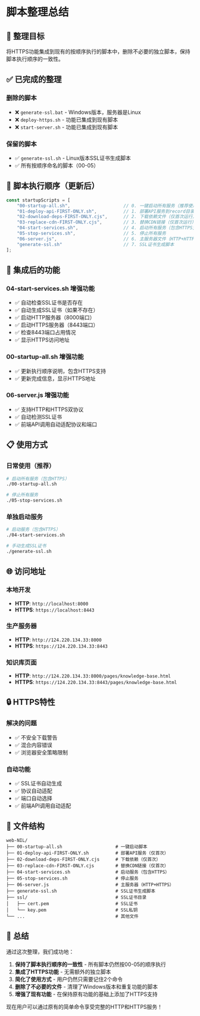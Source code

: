 # 脚本整理总结

## 🎯 整理目标
将HTTPS功能集成到现有的按顺序执行的脚本中，删除不必要的独立脚本，保持脚本执行顺序的一致性。

## ✅ 已完成的整理

### 删除的脚本
- ❌ `generate-ssl.bat` - Windows版本，服务器是Linux
- ❌ `deploy-https.sh` - 功能已集成到现有脚本
- ❌ `start-server.sh` - 功能已集成到现有脚本

### 保留的脚本
- ✅ `generate-ssl.sh` - Linux版本SSL证书生成脚本
- ✅ 所有按顺序命名的脚本（00-05）

## 🔄 脚本执行顺序（更新后）

```javascript
const startupScripts = [
    "00-startup-all.sh",                    // 0. 一键启动所有服务（推荐使用）
    "01-deploy-api-FIRST-ONLY.sh",          // 1. 部署API服务到record目录（仅首次运行）
    "02-download-deps-FIRST-ONLY.cjs",      // 2. 下载依赖文件（仅首次运行）
    "03-replace-cdn-FIRST-ONLY.cjs",        // 3. 替换CDN链接（仅首次运行）
    "04-start-services.sh",                 // 4. 启动所有服务（包含HTTPS支持）
    "05-stop-services.sh",                  // 5. 停止所有服务
    "06-server.js",                         // 6. 主服务器文件（HTTP+HTTPS）
    "generate-ssl.sh"                       // 7. SSL证书生成脚本
];
```

## 🚀 集成后的功能

### 04-start-services.sh 增强功能
- ✅ 自动检查SSL证书是否存在
- ✅ 自动生成SSL证书（如果不存在）
- ✅ 启动HTTP服务器（8000端口）
- ✅ 启动HTTPS服务器（8443端口）
- ✅ 检查8443端口占用情况
- ✅ 显示HTTPS访问地址

### 00-startup-all.sh 增强功能
- ✅ 更新执行顺序说明，包含HTTPS支持
- ✅ 更新完成信息，显示HTTPS地址

### 06-server.js 增强功能
- ✅ 支持HTTP和HTTPS双协议
- ✅ 自动检测SSL证书
- ✅ 前端API调用自动适配协议和端口

## 📋 使用方式

### 日常使用（推荐）
```bash
# 启动所有服务（包含HTTPS）
./00-startup-all.sh

# 停止所有服务
./05-stop-services.sh
```

### 单独启动服务
```bash
# 启动服务（包含HTTPS）
./04-start-services.sh

# 手动生成SSL证书
./generate-ssl.sh
```

## 🌐 访问地址

### 本地开发
- **HTTP**: `http://localhost:8000`
- **HTTPS**: `https://localhost:8443`

### 生产服务器
- **HTTP**: `http://124.220.134.33:8000`
- **HTTPS**: `https://124.220.134.33:8443`

### 知识库页面
- **HTTP**: `http://124.220.134.33:8000/pages/knowledge-base.html`
- **HTTPS**: `https://124.220.134.33:8443/pages/knowledge-base.html`

## 🔒 HTTPS特性

### 解决的问题
- ✅ 不安全下载警告
- ✅ 混合内容错误
- ✅ 浏览器安全策略限制

### 自动功能
- ✅ SSL证书自动生成
- ✅ 协议自动适配
- ✅ 端口自动选择
- ✅ 前端API调用自动适配

## 📁 文件结构

```
web-NIL/
├── 00-startup-all.sh                    # 一键启动脚本
├── 01-deploy-api-FIRST-ONLY.sh          # 部署API服务（仅首次）
├── 02-download-deps-FIRST-ONLY.cjs      # 下载依赖（仅首次）
├── 03-replace-cdn-FIRST-ONLY.cjs        # 替换CDN链接（仅首次）
├── 04-start-services.sh                 # 启动服务（包含HTTPS）
├── 05-stop-services.sh                  # 停止服务
├── 06-server.js                         # 主服务器（HTTP+HTTPS）
├── generate-ssl.sh                      # SSL证书生成脚本
├── ssl/                                 # SSL证书目录
│   ├── cert.pem                         # SSL证书
│   └── key.pem                          # SSL私钥
└── ...                                  # 其他文件
```

## 🎉 总结

通过这次整理，我们成功地：

1. **保持了脚本执行顺序的一致性** - 所有脚本仍然按00-05的顺序执行
2. **集成了HTTPS功能** - 无需额外的独立脚本
3. **简化了使用方式** - 用户仍然只需要记住2个命令
4. **删除了不必要的文件** - 清理了Windows版本和重复功能的脚本
5. **增强了现有功能** - 在保持原有功能的基础上添加了HTTPS支持

现在用户可以通过原有的简单命令享受完整的HTTP和HTTPS服务！ 